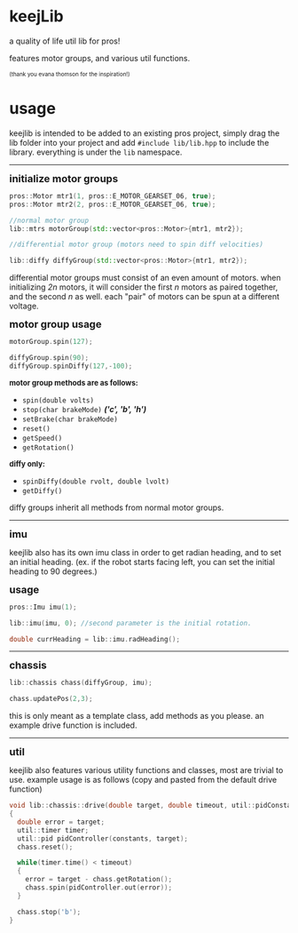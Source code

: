 # keejLib
a quality of life util lib for pros! 
 
features motor groups, and various util functions.

<font size = "1">(thank you evana thomson for the inspiration!)</font>
# usage
keejlib is intended to be added to an existing pros project, simply drag the lib folder into your project and add `#include lib/lib.hpp` to include the library. everything is under the `lib` namespace.

---

<font size = "4">**initialize motor groups**
</font>
```cpp
pros::Motor mtr1(1, pros::E_MOTOR_GEARSET_06, true); 
pros::Motor mtr2(2, pros::E_MOTOR_GEARSET_06, true);

//normal motor group
lib::mtrs motorGroup(std::vector<pros::Motor>{mtr1, mtr2});

//differential motor group (motors need to spin diff velocities)

lib::diffy diffyGroup(std::vector<pros::Motor>{mtr1, mtr2});
```
differential motor groups must consist of an even amount of motors. when initializing *2n* motors, it will consider the first *n* motors as paired together, and the second *n* as well. each "pair" of motors can be spun at a different voltage.


<font size = "4">**motor group usage**
</font>
```cpp
motorGroup.spin(127);

diffyGroup.spin(90);
diffyGroup.spinDiffy(127,-100);
```
<font size = "2">**motor group methods are as follows:**</font>

* `spin(double volts)`
* `stop(char brakeMode)` ***('c', 'b', 'h')***
*  `setBrake(char brakeMode)`
* `reset()`
* `getSpeed()`
* `getRotation()`

<font size = "2">**diffy only:**
</font>
* `spinDiffy(double rvolt, double lvolt)` 
* `getDiffy()`

diffy groups inherit all methods from normal motor groups. 

---

<font size = "4">**imu**
</font>

keejlib also has its own imu class in order to get radian heading, and to set an initial heading. (ex. if the robot starts facing left, you can set the initial heading to 90 degrees.)

<font size = "4">**usage**
</font>

```cpp
pros::Imu imu(1);

lib::imu(imu, 0); //second parameter is the initial rotation.

double currHeading = lib::imu.radHeading();
```
---

<font size = "4">**chassis**
</font>
```cpp
lib::chassis chass(diffyGroup, imu);

chass.updatePos(2,3);
```
this is only meant as a template class, add methods as you please. an example drive function is included.

---
<font size = "4">**util**
</font>

keejlib also features various utility functions and classes, most are trivial to use. example usage is as follows (copy and pasted from the default drive function)

```cpp
void lib::chassis::drive(double target, double timeout, util::pidConstants constants)
{
  double error = target;
  util::timer timer;
  util::pid pidController(constants, target);
  chass.reset();

  while(timer.time() < timeout)
  {
    error = target - chass.getRotation();
    chass.spin(pidController.out(error));
  }

  chass.stop('b');
}
```

